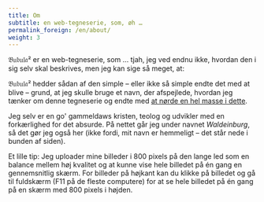 ```yaml
---
title: Om
subtitle: en web-tegneserie, som, øh …
permalink_foreign: /en/about/
weight: 3
---
```


𝔅𝔲𝔟𝔲𝔩𝔞² er en web-tegneserie, som … tjah, jeg ved endnu ikke, hvordan den i sig
selv skal beskrives, men jeg kan sige så meget, at:

𝔅𝔲𝔟𝔲𝔩𝔞² hedder sådan af den simple – eller ikke så simple endte det med at
blive – grund, at jeg skulle bruge et navn, der afspejlede, hvordan jeg tænker
om denne tegneserie og endte med [at nørde en hel masse i dette](navnet).

Jeg selv er en go' gammeldaws kristen, teolog og udvikler med en
forkærlighed for det absurde. På nettet går jeg under navnet _Waldeinburg_, så
det gør jeg også her (ikke fordi, mit navn er hemmeligt – det står nede i
bunden af siden).

Et lille tip: Jeg uploader mine billeder i 800 pixels på den lange led som en
balance mellem høj kvalitet og at kunne vise hele billedet på én gang en
gennemsnitlig skærm. For billeder på højkant kan du klikke på billedet og gå
til fuldskærm (F11 på de fleste computere) for at se hele billedet på én gang
på en skærm med 800 pixels i højden.
